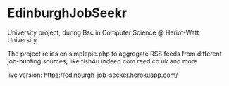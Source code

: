 # EdinburghJobSeekr

University project, during Bsc in Computer Science @ Heriot-Watt University.

The project relies on simplepie.php to aggregate RSS feeds from different job-hunting sources, like fish4u indeed.com reed.co.uk and more

live version: https://edinburgh-job-seeker.herokuapp.com/
